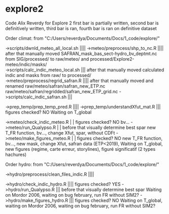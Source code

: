 # explore2
Code Alix Reverdy for Explore 2
first bar is partially written, second bar is definitively written, third bar is ran, fourth bar is ran on definitive dataset



Order climat:
from "C:/Users/reverdya/Documents/Docs/1_code/explore/"

->scripts/dwnld_meteo_all_local.sh			||||
->meteo/preprocess/shp_to_nc.R				||||	after that manually moved SAFRAN_mask_bas_sect-hydro_bv_deptmt.nc from SIG/processed/ to raw/meteo/ and processed/Explore2-meteo/indic/masks/				
->scripts/calc_indic_meteo_local.sh			|||	after that manually moved calculated indic and masks from raw/ to processed/														
->meteo/preprocess/regrid_safran.R			||||	after that manually moved and renamed raw/meteo/safran/safran_new_ETP.nc raw/meteo/safran/regridded/safran_new_ETP_grid.nc
->scripts/calc_indic_safran.sh				|||																				

->prep_temp/prep_temp_pred.R				||||
->prep_temp/understandXfut_mat.R			|||	figures checked? NO																	Waiting on T_global

->meteo/check_indic_meteo.R				| |	figures checked? NO																	bv...
->meteo/run_Qualypso.R					| |	before that visually determine best spar														new T_FR function, bv..., change Xfut, spar, without CDFt
->meteo/make_figures_meteo.R				| |	figures checked? NO																	new T_FR function, bv..., new mask, change Xfut, safran data (ETP<2019), Waiting on T_global, new figures (regime, carte erreur, storylines), figuré significatif (2 types hachures)



Order hydro:
from "C:/Users/reverdya/Documents/Docs/1_code/explore/"

->hydro/preprocess/clean_files_indic.R			||||																	

->hydro/check_indic_hydro.R				||||	figures checked? YES
->hydro/run_Qualypso.R					|||	before that visually determine best spar														Waiting on Mordor 2006, waiting on bug february, run FR without SIM2?
->hydro/make_figures_hydro.R				|||	figures checked? NO																	Waiting on T_global, waiting on Mordor 2006, waiting on bug february, run FR without SIM2?
